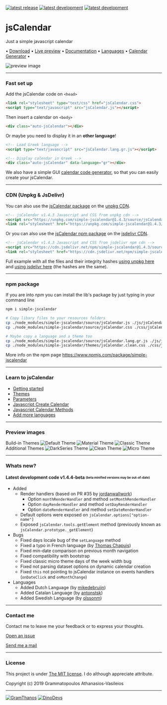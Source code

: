 [![latest release](https://img.shields.io/badge/latest%20release-v1.4.3-green.svg?style=flat-square)](https://github.com/GramThanos/jsCalendar/releases/latest)
[![latest development](https://img.shields.io/badge/latest%20development-v1.4.4-yellow.svg?style=flat-square)](https://github.com/GramThanos/jsCalendar#whats-new)
[![latest development](https://img.shields.io/badge/npm%20package-simple--jscalendar-red.svg?style=flat-square)](https://www.npmjs.com/package/simple-jscalendar)

# jsCalendar
Just a simple javascript calendar

 • [Download](https://github.com/GramThanos/jsCalendar/releases/latest) • [Live preview](https://gramthanos.github.io/jsCalendar/) • [Documentation](https://gramthanos.github.io/jsCalendar/docs.html) • [Languages](https://gramthanos.github.io/jsCalendar/docs.html#parameter-language) • [Calendar Generator](https://gramthanos.github.io/jsCalendar/generator.html) • 

![preview image](https://raw.githubusercontent.com/GramThanos/jsCalendar/master/preview/preview_default.png)


___


### Fast set up

Add the jsCalendar code on `<head>`

```html
<link rel="stylesheet" type="text/css" href="jsCalendar.css">
<script type="text/javascript" src="jsCalendar.js"></script>
```

Then insert a calendar on `<body>`

```html
<div class="auto-jsCalendar"></div>
```

Or maybe you need to display it in an **other language**!

```html
<!-- Load Greek language -->
<script type="text/javascript" src="jsCalendar.lang.gr.js"></script>

<!-- Display calendar in Greek -->
<div class="auto-jsCalendar" data-language="gr"></div>
```

We also have a simple GUI [calendar code generator](https://gramthanos.github.io/jsCalendar/generator.html), so that you can easily create your jsCalendar.


___

### CDN (Unpkg & JsDelivr)

You can also use the [jsCalendar package](https://unpkg.com/simple-jscalendar/) on the [unpkg CDN](https://unpkg.com).

```html
<!-- jsCalendar v1.4.3 Javascript and CSS from unpkg cdn -->
<script src="https://unpkg.com/simple-jscalendar@1.4.3/source/jsCalendar.min.js" integrity="sha384-JqNLUzAxpw7zEu6rKS/TNPZ5ayCWPUY601zaig7cUEVfL+pBoLcDiIEkWHjl07Ot" crossorigin="anonymous"></script>
<link rel="stylesheet" href="https://unpkg.com/simple-jscalendar@1.4.3/source/jsCalendar.min.css" integrity="sha384-+OB2CadpqXIt7AheMhNaVI99xKH8j8b+bHC8P5m2tkpFopGBklD3IRvYjPekeWIJ" crossorigin="anonymous">
```

Or you can also use the [jsCalendar npm package](https://www.jsdelivr.com/package/npm/simple-jscalendar) on the [jsdelivr CDN](https://www.jsdelivr.com).

```html
<!-- jsCalendar v1.4.3 Javascript and CSS from jsdelivr npm cdn -->
<script src="https://cdn.jsdelivr.net/npm/simple-jscalendar@1.4.3/source/jsCalendar.min.js" integrity="sha384-JqNLUzAxpw7zEu6rKS/TNPZ5ayCWPUY601zaig7cUEVfL+pBoLcDiIEkWHjl07Ot" crossorigin="anonymous"></script>
<link rel="stylesheet" href="https://cdn.jsdelivr.net/npm/simple-jscalendar@1.4.3/source/jsCalendar.min.css" integrity="sha384-+OB2CadpqXIt7AheMhNaVI99xKH8j8b+bHC8P5m2tkpFopGBklD3IRvYjPekeWIJ" crossorigin="anonymous">
```

Full example with all the files and their integrity hashes [using unpkg here](https://github.com/GramThanos/jsCalendar/blob/master/demos/cdn-unpkg%20full%20demo.html) and [using jsdelivr here](https://github.com/GramThanos/jsCalendar/blob/master/demos/cdn-jsdelivr%20full%20demo.html) (the hashes are the same).

___

### npm package

If you are into *npm* you can install the lib's package by just typing in your command line

```bash
npm i simple-jscalendar

# Copy libary files to your resources folders
cp ./node_modules/simple-jscalendar/source/jsCalendar.js ./js/jsCalendar.js
cp ./node_modules/simple-jscalendar/source/jsCalendar.css ./css/jsCalendar.css

# Maybe copy a language and a theme too
cp ./node_modules/simple-jscalendar/source/jsCalendar.lang.gr.js ./js/jsCalendar.lang.gr.js
cp ./node_modules/simple-jscalendar/themes/jsCalendar.clean.css ./css/jsCalendar.clean.css
```

More info on the npm page
https://www.npmjs.com/package/simple-jscalendar

___


### Learn to jsCalendar
- [Getting started](https://gramthanos.github.io/jsCalendar/docs.html#getting-started)
- [Themes](https://gramthanos.github.io/jsCalendar/docs.html#calendar-themes)
- [Parameters](https://gramthanos.github.io/jsCalendar/docs.html#calendar-themes)
- [Javascript Create Calendar](https://gramthanos.github.io/jsCalendar/docs.html#javascript-api-create)
- [Javascript Calendar Methods](https://gramthanos.github.io/jsCalendar/docs.html#javascript-api-create)
- [Add more languages](https://gramthanos.github.io/jsCalendar/docs.html#more-languages)

___


### Preview images
Build-in Themes
![Default Theme](https://raw.githubusercontent.com/GramThanos/jsCalendar/master/preview/preview_theme_default.png)
![Material Theme](https://raw.githubusercontent.com/GramThanos/jsCalendar/master/preview/preview_theme_material.png)
![Classic Theme](https://raw.githubusercontent.com/GramThanos/jsCalendar/master/preview/preview_theme_classic.png)
Additional Themes
![DarkSeries Theme](https://raw.githubusercontent.com/GramThanos/jsCalendar/master/preview/preview_theme_darkseries.png)
![Clean Theme](https://raw.githubusercontent.com/GramThanos/jsCalendar/master/preview/preview_theme_clean.png)
![Micro Theme](https://raw.githubusercontent.com/GramThanos/jsCalendar/master/preview/preview_theme_micro.png)


___


### Whats new?

#### Latest development code v1.4.4-beta <sub><sup>(beta minified versions may be out-of-date)</sub></sup>
 - Added
    - Render handlers (based on PR #35 by [jordanwallwork](https://github.com/jordanwallwork))
       - Option `monthRenderHandler` and method `setMonthRenderHandler`
       - Option `dayRenderHandler` and method `setDayRenderHandler`
       - Option `dateRenderHandler` and method `setDateRenderHandler`
    - Default options were exposed on `jsCalendar.options["option-name"]`
    - Exposed `jsCalendar.tools.getElement` method (previously known as `jsCalendar.prototype._getElement`)
 - Bugs
    - Fixed days locale bug of the `setLanguage` method
    - Fixed a typo in French language (by [Thomas Chapuis](https://github.com/amstr4d))
    - Fixed min-date comparison on previous month navigation
    - Fixed compatibility with bootstrap
    - Fixed classic micro theme days of the week width bug
    - Fixed not parsing dataset options on dynamic calendar creation
    - Fixed `this` not pointing to jsCalendar instance on events handlers (`onDateClick` and `onMonthChange`)
 - Languages
    - Added Dutch Language (by [mikedebruijn](https://github.com/mikedebruijn))
    - Added Catalan Language (by [antonstsk](https://github.com/antonstsk))
    - Added Swedish Language (by [olssonm](https://github.com/olssonm))


___


### Contact me

Contact me to leave me your feedback or to express your thoughts.

[Open an issue](https://github.com/GramThanos/jsCalendar/issues)

[Send me a mail](mailto:gramthanos@gmail.com)


___


### License

This project is under [The MIT license](https://opensource.org/licenses/MIT).
I do although appreciate attribute.

Copyright (c) 2019 Grammatopoulos Athanasios-Vasileios

___

[![GramThanos](https://avatars2.githubusercontent.com/u/14858959?s=42&v=4)](https://github.com/GramThanos)
[![DinoDevs](https://avatars1.githubusercontent.com/u/17518066?s=42&v=4)](https://github.com/DinoDevs)
